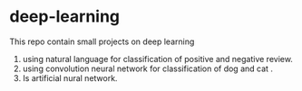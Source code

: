 # deep-learning
This repo contain small projects on deep learning 
1) using natural language for classification of positive and negative review.
2) using convolution neural network for classification of dog and cat .
3) Is artificial nural network.
